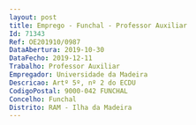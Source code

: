 ```yaml
--- 
layout: post
title: Emprego - Funchal - Professor Auxiliar
Id: 71343
Ref: OE201910/0987
DataAbertura: 2019-10-30
DataFecho: 2019-12-11
Trabalho: Professor Auxiliar
Empregador: Universidade da Madeira
Descricao: Artº 5º, nº 2 do ECDU
CodigoPostal: 9000-042 FUNCHAL
Concelho: Funchal
Distrito: RAM - Ilha da Madeira
--- 
```

